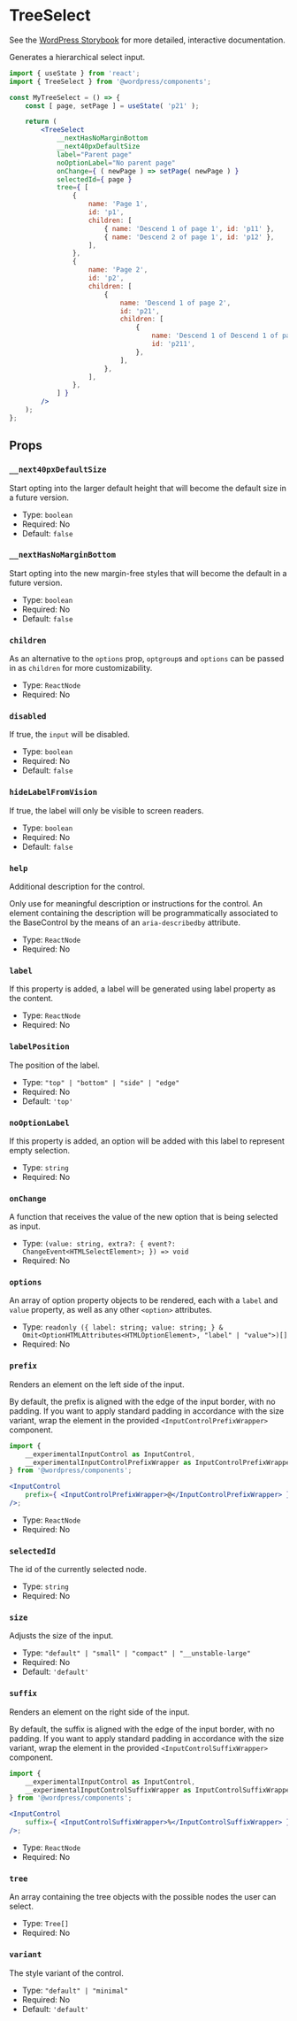 # TreeSelect

<!-- This file is generated automatically and cannot be edited directly. Make edits via TypeScript types and TSDocs. -->

<p class="callout callout-info">See the <a href="https://wordpress.github.io/gutenberg/?path=/docs/components-treeselect--docs">WordPress Storybook</a> for more detailed, interactive documentation.</p>

Generates a hierarchical select input.

```jsx
import { useState } from 'react';
import { TreeSelect } from '@wordpress/components';

const MyTreeSelect = () => {
	const [ page, setPage ] = useState( 'p21' );

	return (
		<TreeSelect
			__nextHasNoMarginBottom
			__next40pxDefaultSize
			label="Parent page"
			noOptionLabel="No parent page"
			onChange={ ( newPage ) => setPage( newPage ) }
			selectedId={ page }
			tree={ [
				{
					name: 'Page 1',
					id: 'p1',
					children: [
						{ name: 'Descend 1 of page 1', id: 'p11' },
						{ name: 'Descend 2 of page 1', id: 'p12' },
					],
				},
				{
					name: 'Page 2',
					id: 'p2',
					children: [
						{
							name: 'Descend 1 of page 2',
							id: 'p21',
							children: [
								{
									name: 'Descend 1 of Descend 1 of page 2',
									id: 'p211',
								},
							],
						},
					],
				},
			] }
		/>
	);
};
```

## Props

### `__next40pxDefaultSize`

Start opting into the larger default height that will become the default size in a future version.

-   Type: `boolean`
-   Required: No
-   Default: `false`

### `__nextHasNoMarginBottom`

Start opting into the new margin-free styles that will become the default in a future version.

-   Type: `boolean`
-   Required: No
-   Default: `false`

### `children`

As an alternative to the `options` prop, `optgroup`s and `options` can be
passed in as `children` for more customizability.

-   Type: `ReactNode`
-   Required: No

### `disabled`

If true, the `input` will be disabled.

-   Type: `boolean`
-   Required: No
-   Default: `false`

### `hideLabelFromVision`

If true, the label will only be visible to screen readers.

-   Type: `boolean`
-   Required: No
-   Default: `false`

### `help`

Additional description for the control.

Only use for meaningful description or instructions for the control. An element containing the description will be programmatically associated to the BaseControl by the means of an `aria-describedby` attribute.

-   Type: `ReactNode`
-   Required: No

### `label`

If this property is added, a label will be generated using label property as the content.

-   Type: `ReactNode`
-   Required: No

### `labelPosition`

The position of the label.

-   Type: `"top" | "bottom" | "side" | "edge"`
-   Required: No
-   Default: `'top'`

### `noOptionLabel`

If this property is added, an option will be added with this label to represent empty selection.

-   Type: `string`
-   Required: No

### `onChange`

A function that receives the value of the new option that is being selected as input.

-   Type: `(value: string, extra?: { event?: ChangeEvent<HTMLSelectElement>; }) => void`
-   Required: No

### `options`

An array of option property objects to be rendered,
each with a `label` and `value` property, as well as any other
`<option>` attributes.

-   Type: `readonly ({ label: string; value: string; } & Omit<OptionHTMLAttributes<HTMLOptionElement>, "label" | "value">)[]`
-   Required: No

### `prefix`

Renders an element on the left side of the input.

By default, the prefix is aligned with the edge of the input border, with no padding.
If you want to apply standard padding in accordance with the size variant, wrap the element in
the provided `<InputControlPrefixWrapper>` component.

```jsx
import {
	__experimentalInputControl as InputControl,
	__experimentalInputControlPrefixWrapper as InputControlPrefixWrapper,
} from '@wordpress/components';

<InputControl
	prefix={ <InputControlPrefixWrapper>@</InputControlPrefixWrapper> }
/>;
```

-   Type: `ReactNode`
-   Required: No

### `selectedId`

The id of the currently selected node.

-   Type: `string`
-   Required: No

### `size`

Adjusts the size of the input.

-   Type: `"default" | "small" | "compact" | "__unstable-large"`
-   Required: No
-   Default: `'default'`

### `suffix`

Renders an element on the right side of the input.

By default, the suffix is aligned with the edge of the input border, with no padding.
If you want to apply standard padding in accordance with the size variant, wrap the element in
the provided `<InputControlSuffixWrapper>` component.

```jsx
import {
	__experimentalInputControl as InputControl,
	__experimentalInputControlSuffixWrapper as InputControlSuffixWrapper,
} from '@wordpress/components';

<InputControl
	suffix={ <InputControlSuffixWrapper>%</InputControlSuffixWrapper> }
/>;
```

-   Type: `ReactNode`
-   Required: No

### `tree`

An array containing the tree objects with the possible nodes the user can select.

-   Type: `Tree[]`
-   Required: No

### `variant`

The style variant of the control.

-   Type: `"default" | "minimal"`
-   Required: No
-   Default: `'default'`
